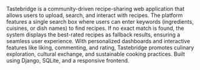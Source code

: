 Tastebridge is a community-driven recipe-sharing web application that allows users to upload, search, and interact with recipes. The platform features a single search box where users can enter keywords (ingredients, cuisines, or dish names) to find recipes. If no exact match is found, the system displays the best-rated recipes as fallback results, ensuring a seamless user experience. With personalized dashboards and interactive features like liking, commenting, and rating, Tastebridge promotes culinary exploration, cultural exchange, and sustainable cooking practices. Built using Django, SQLite, and a responsive frontend.
